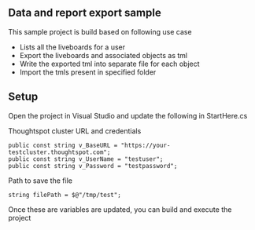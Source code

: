## Data and report export sample

This sample project is build based on following use case
 - Lists all the liveboards for a user
 - Export the liveboards and associated objects as tml
 - Write the exported tml into separate file for each object
 - Import the tmls present in specified folder

## Setup

Open the project in Visual Studio and update the following in StartHere.cs

Thoughtspot cluster URL and credentials

```
public const string v_BaseURL = "https://your-testcluster.thoughtspot.com";
public const string v_UserName = "testuser";
public const string v_Password = "testpassword";
```

Path to save the file

```
string filePath = $@"/tmp/test";
```

Once these are variables are updated, you can build and execute the project